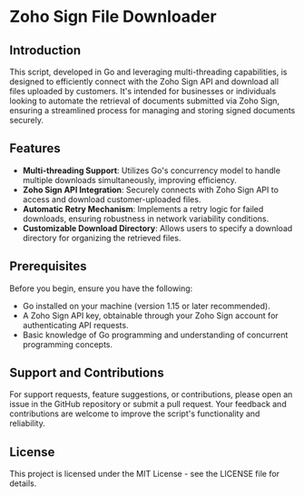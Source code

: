 # Zoho Sign File Downloader

## Introduction

This script, developed in Go and leveraging multi-threading capabilities, is designed to efficiently connect with the Zoho Sign API and download all files uploaded by customers. It's intended for businesses or individuals looking to automate the retrieval of documents submitted via Zoho Sign, ensuring a streamlined process for managing and storing signed documents securely.

## Features

- **Multi-threading Support**: Utilizes Go's concurrency model to handle multiple downloads simultaneously, improving efficiency.
- **Zoho Sign API Integration**: Securely connects with Zoho Sign API to access and download customer-uploaded files.
- **Automatic Retry Mechanism**: Implements a retry logic for failed downloads, ensuring robustness in network variability conditions.
- **Customizable Download Directory**: Allows users to specify a download directory for organizing the retrieved files.

## Prerequisites

Before you begin, ensure you have the following:

- Go installed on your machine (version 1.15 or later recommended).
- A Zoho Sign API key, obtainable through your Zoho Sign account for authenticating API requests.
- Basic knowledge of Go programming and understanding of concurrent programming concepts.

## Support and Contributions
For support requests, feature suggestions, or contributions, please open an issue in the GitHub repository or submit a pull request. Your feedback and contributions are welcome to improve the script's functionality and reliability.

## License

This project is licensed under the MIT License - see the LICENSE file for details.

